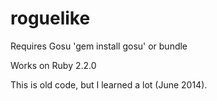 roguelike
=========

Requires Gosu 'gem install gosu' or bundle

Works on Ruby 2.2.0

This is old code, but I learned a lot (June 2014).
